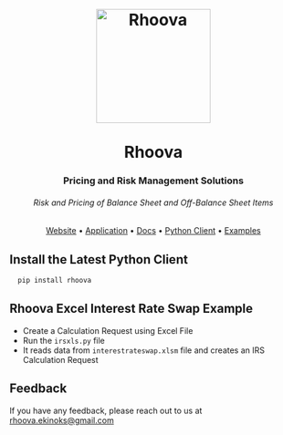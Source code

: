 <h1 align="center">
  <br>
  <a href="https://rhoova.com/"><img src="https://avatars.githubusercontent.com/u/95615194?s=400&u=66884adf6c6497aab9087d0dfdd2035fe7bf75b3&v=4" alt="Rhoova" width="200"></a>
  <br>
  <br>
  Rhoova
</h1>

<h3 align="center">Pricing and Risk Management Solutions</h3>
<h6 align="center">Risk and Pricing of Balance Sheet and Off-Balance Sheet Items</h6>

<p align="center">
  <a target="_blank" href="https://rhoova.com/">Website</a> •
  <a target="_blank" href="https://app.rhoova.com">Application</a> •
  <a target="_blank" href="https://app.rhoova.com/docs">Docs</a> •
  <a target="_blank" href="https://pypi.org/project/rhoova/">Python Client</a> •
  <a target="_blank" href="https://github.com/rhoova/rhoova-examples">Examples</a>
</p>

## Install the Latest Python Client

```bash
  pip install rhoova
```

## Rhoova Excel Interest Rate Swap Example

* Create a Calculation Request using Excel File
* Run the `irsxls.py` file
* It reads data from `interestrateswap.xlsm` file and creates an IRS Calculation Request

## Feedback

If you have any feedback, please reach out to us at rhoova.ekinoks@gmail.com

